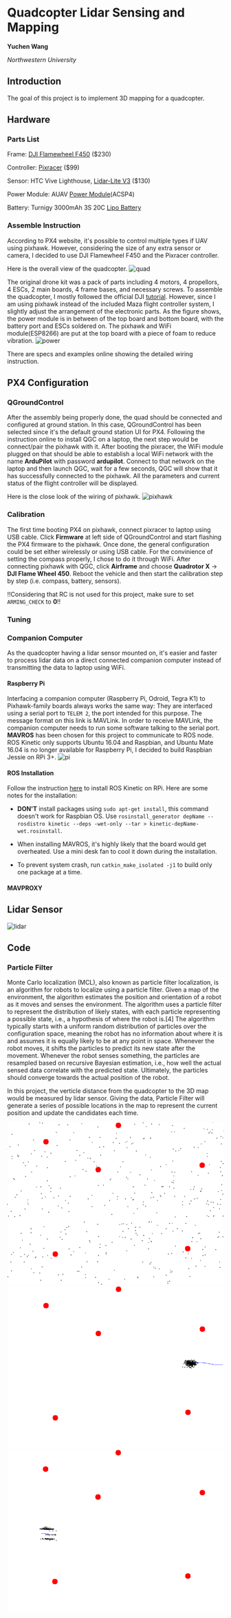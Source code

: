# Quadcopter Lidar Sensing and Mapping
**Yuchen Wang**

*Northwestern University*


## Introduction
The goal of this project is to implement 3D mapping for a quadcopter.

## Hardware
### Parts List
Frame: [DJI Flamewheel F450](https://www.dji.com/flame-wheel-arf) ($230)

Controller: [Pixracer](https://docs.px4.io/en/flight_controller/pixracer.html) ($99)

Sensor: HTC Vive Lighthouse, [Lidar-Lite V3](https://buy.garmin.com/en-US/US/p/557294) ($130)

Power Module: AUAV [Power Module](https://store.mrobotics.io/product-p/auav-acsp4-mr.htm)(ACSP4)

Battery: Turnigy 3000mAh 3S 20C [Lipo Battery](https://www.amazon.com/Turnigy-3000mAh-Lipo-Pack-XT-60/dp/B075RTRWSC/ref=sr_1_25?gclid=EAIaIQobChMIz9OKqtuI5gIV7x6tBh2aNwcOEAAYASAAEgLsMPD_BwE&hvadid=178102491821&hvdev=c&hvlocphy=9021565&hvnetw=g&hvpos=1t1&hvqmt=e&hvrand=307303628176748876&hvtargid=kwd-13703202200&hydadcr=2113_9907432&keywords=lipo+3s+3000mah&qid=1574800068&sr=8-25)


### Assemble Instruction
According to PX4 website, it's possible to control multiple types if UAV using pixhawk. However, considering the size of any extra sensor or camera, I decided to use DJI Flamewheel F450 and the Pixracer controller.

Here is the overall view of the quadcopter.
![quad](/img/quad.png)

The original drone kit was a pack of parts including 4 motors, 4 propellors, 4 ESCs, 2 main boards, 4 frame bases, and necessary screws. To assemble the quadcopter, I mostly followed the official DJI [tutorial](https://www.youtube.com/watch?v=pUTHIL_Xfcc). However, since I am using pixhawk instead of the included Maza flight controller system, I slightly adjust the arrangement of the electronic parts. As the figure shows, the power module is in between of the top board and bottom board, with the battery port and ESCs soldered on. The pixhawk and WiFi module(ESP8266) are put at the top board with a piece of foam to reduce vibration.
![power](/img/power.png)

There are specs and examples online showing the detailed wiring instruction.


## PX4 Configuration
### QGroundControl
After the assembly being properly done, the quad should be connected and configured at ground station. In this case, QGroundControl has been selected since it's the default ground station UI for PX4. Following the instruction online to install QGC on a laptop, the next step would be connect/pair the pixhawk with it. After booting the pixracer, the WiFi module plugged on that should be able to establish a local WiFi network with the name **ArduPilot** with password **ardupilot**. Connect to that network on the laptop and then launch QGC, wait for a few seconds, QGC will show that it has successfully connected to the pixhawk. All the parameters and current status of the flight controller will be displayed.

Here is the close look of the wiring of pixhawk.
![pixhawk](/img/px4.png)

### Calibration
The first time booting PX4 on pixhawk, connect pixracer to laptop using USB cable. Click **Firmware** at left side of QGroundControl and start flashing the PX4 firmware to the pixhawk. Once done, the general configuration could be set either wirelessly or using USB cable. For the convinience of setting the compass properly, I chose to do it through WiFi. After connecting pixhawk with QGC, click **Airframe** and choose **Quadrotor X** -> **DJI Flame Wheel 450**. Reboot the vehicle and then start the calibration step by step (i.e. compass, battery, sensors).

:bangbang:Considering that RC is not used for this project, make sure to set `ARMING_CHECK` to **0**:bangbang:

### Tuning

### Companion Computer
As the quadcopter having a lidar sensor mounted on, it's easier and faster to process lidar data on a direct connected companion computer instead of transmitting the data to laptop using WiFi.

#### Raspberry Pi
Interfacing a companion computer (Raspberry Pi, Odroid, Tegra K1) to Pixhawk-family boards always works the same way: They are interfaced using a serial port to `TELEM 2`, the port intended for this purpose. The message format on this link is MAVLink. In order to receive MAVLink, the companion computer needs to run some software talking to the serial port. **MAVROS** has been chosen for this project to communicate to ROS node. ROS Kinetic only supports Ubuntu 16.04 and Raspbian, and Ubuntu Mate 16.04 is no longer available for Raspberry Pi, I decided to build Raspbian Jessie on RPi 3+. 
![pi](/img/pi.png)

#### ROS Installation
Follow the instruction [here](http://wiki.ros.org/ROSberryPi/Installing%20ROS%20Kinetic%20on%20the%20Raspberry%20Pi) to install ROS Kinetic on RPi. Here are some notes for the installation:
* **DON'T** install packages using `sudo apt-get install`, this command doesn't work for Raspbian OS. Use `rosinstall_generator depName --rosdistro kinetic --deps -wet-only --tar > kinetic-depName-wet.rosinstall`.

* When installing MAVROS, it's highly likely that the board would get overheated. Use a mini desk fan to cool it down during the installation.

* To prevent system crash, run `catkin_make_isolated -j1` to build only one package at a time.

#### MAVPROXY

## Lidar Sensor
![lidar](/img/lidar.png)

## Code
### Particle Filter
Monte Carlo localization (MCL), also known as particle filter localization, is an algorithm for robots to localize using a particle filter. Given a map of the environment, the algorithm estimates the position and orientation of a robot as it moves and senses the environment. The algorithm uses a particle filter to represent the distribution of likely states, with each particle representing a possible state, i.e., a hypothesis of where the robot is.[4] The algorithm typically starts with a uniform random distribution of particles over the configuration space, meaning the robot has no information about where it is and assumes it is equally likely to be at any point in space.  Whenever the robot moves, it shifts the particles to predict its new state after the movement. Whenever the robot senses something, the particles are resampled based on recursive Bayesian estimation, i.e., how well the actual sensed data correlate with the predicted state. Ultimately, the particles should converge towards the actual position of the robot.

In this project, the verticle distance from the quadcopter to the 3D map would be measured by lidar sensor. Giving the data, Particle Filter will generate a series of possible locations in the map to represent the current position and update the candidates each time.

![init](/img/init.png)
![2](/img/2.png)
![1](/img/1.png)
